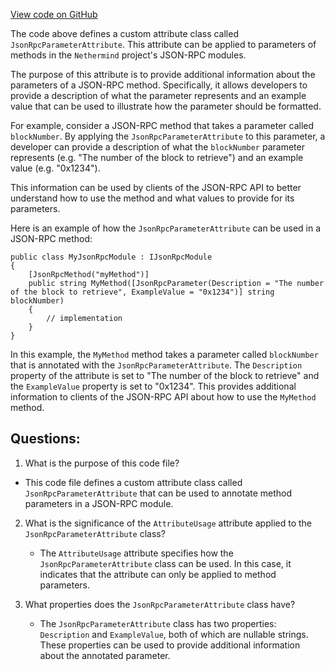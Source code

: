 [View code on GitHub](https://github.com/NethermindEth/nethermind/src/Nethermind/Nethermind.JsonRpc/Modules/JsonRpcParameterAttribute.cs)

The code above defines a custom attribute class called `JsonRpcParameterAttribute`. This attribute can be applied to parameters of methods in the `Nethermind` project's JSON-RPC modules. 

The purpose of this attribute is to provide additional information about the parameters of a JSON-RPC method. Specifically, it allows developers to provide a description of what the parameter represents and an example value that can be used to illustrate how the parameter should be formatted.

For example, consider a JSON-RPC method that takes a parameter called `blockNumber`. By applying the `JsonRpcParameterAttribute` to this parameter, a developer can provide a description of what the `blockNumber` parameter represents (e.g. "The number of the block to retrieve") and an example value (e.g. "0x1234").

This information can be used by clients of the JSON-RPC API to better understand how to use the method and what values to provide for its parameters.

Here is an example of how the `JsonRpcParameterAttribute` can be used in a JSON-RPC method:

```
public class MyJsonRpcModule : IJsonRpcModule
{
    [JsonRpcMethod("myMethod")]
    public string MyMethod([JsonRpcParameter(Description = "The number of the block to retrieve", ExampleValue = "0x1234")] string blockNumber)
    {
        // implementation
    }
}
```

In this example, the `MyMethod` method takes a parameter called `blockNumber` that is annotated with the `JsonRpcParameterAttribute`. The `Description` property of the attribute is set to "The number of the block to retrieve" and the `ExampleValue` property is set to "0x1234". This provides additional information to clients of the JSON-RPC API about how to use the `MyMethod` method.
## Questions: 
 1. What is the purpose of this code file?
   - This code file defines a custom attribute class called `JsonRpcParameterAttribute` that can be used to annotate method parameters in a JSON-RPC module.

2. What is the significance of the `AttributeUsage` attribute applied to the `JsonRpcParameterAttribute` class?
   - The `AttributeUsage` attribute specifies how the `JsonRpcParameterAttribute` class can be used. In this case, it indicates that the attribute can only be applied to method parameters.

3. What properties does the `JsonRpcParameterAttribute` class have?
   - The `JsonRpcParameterAttribute` class has two properties: `Description` and `ExampleValue`, both of which are nullable strings. These properties can be used to provide additional information about the annotated parameter.